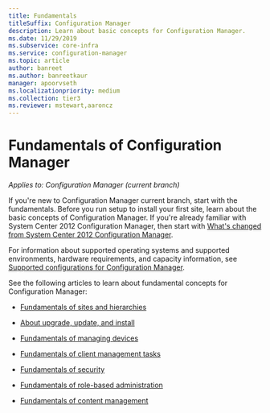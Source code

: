 ```yaml
---
title: Fundamentals
titleSuffix: Configuration Manager
description: Learn about basic concepts for Configuration Manager.
ms.date: 11/29/2019
ms.subservice: core-infra
ms.service: configuration-manager
ms.topic: article
author: banreet
ms.author: banreetkaur
manager: apoorvseth
ms.localizationpriority: medium
ms.collection: tier3
ms.reviewer: mstewart,aaroncz 
---
```


# Fundamentals of Configuration Manager

*Applies to: Configuration Manager (current branch)*

If you're new to Configuration Manager current branch, start with the fundamentals. Before you run setup to install your first site, learn about the basic concepts of Configuration Manager. If you're already familiar with System Center 2012 Configuration Manager, then start with [What's changed from System Center 2012 Configuration Manager](../plan-design/changes/what-has-changed-from-configuration-manager-2012.md).

For information about supported operating systems and supported environments, hardware requirements, and capacity information, see [Supported configurations for Configuration Manager](../plan-design/configs/supported-configurations.md).  

See the following articles to learn about fundamental concepts for Configuration Manager:

- [Fundamentals of sites and hierarchies](fundamentals-of-sites-and-hierarchies.md)  

- [About upgrade, update, and install](upgrade-update-install.md)

- [Fundamentals of managing devices](fundamentals-of-managing-devices.md)  

- [Fundamentals of client management tasks](fundamentals-of-client-management-tasks.md)  

- [Fundamentals of security](fundamentals-of-security.md)  

- [Fundamentals of role-based administration](fundamentals-of-role-based-administration.md)

- [Fundamentals of content management](../plan-design/hierarchy/fundamental-concepts-for-content-management.md)
